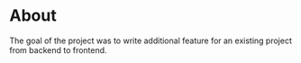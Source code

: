 # About

The goal of the project was to write additional feature for an existing project from backend to frontend.
